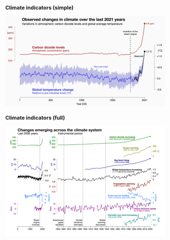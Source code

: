 ### Climate indicators (simple)
[![Simple indicators](CLIMATE-INDICATORS/climate-indicators-simple.png)](CLIMATE-INDICATORS/climate-indicators-simple.png)

### Climate indicators (full)
[![Full indicators](CLIMATE-INDICATORS/climate-indicators.png)](CLIMATE-INDICATORS/climate-indicators.png)
